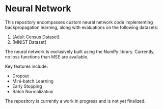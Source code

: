 # Neural Network
This repository encompasses custom neural network code implementing backpropagation learning, along with evaluations on the following datasets:

1. [Adult Census Dataset]
2. [MNIST Dataset]

The neural network is exclusively built using the NumPy library. Currently, no loss functions than MSE are available.

Key features include:

- Dropout
- Mini-batch Learning
- Early Stopping
- Batch Normalization

The repository is currently a work in progress and is not yet finalized.
